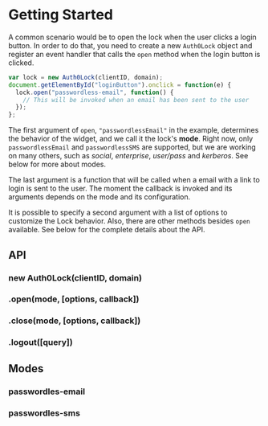 # Getting Started

A common scenario would be to open the lock when the user clicks a login button. In order to do that, you need to create a new `Auth0Lock` object and register an event handler that calls the `open` method when the login button is clicked.

```javascript
var lock = new Auth0Lock(clientID, domain);
document.getElementById("loginButton").onclick = function(e) {
  lock.open("passwordless-email", function() {
    // This will be invoked when an email has been sent to the user
  });
};
```

The first argument of `open`, `"passwordlessEmail"` in the example, determines the behavior of the widget, and we call it the lock's **mode**. Right now, only `passwordlessEmail` and `passwordlessSMS` are supported, but we are working on many others, such as _social_,
_enterprise_, _user/pass_ and _kerberos_. See below for more about modes.

The last argument is a function that will be called when a email with a link to login is sent to the user. The moment the callback is invoked and its arguments depends on the mode and its configuration.

It is possible to specify a second argument with a list of options to customize the Lock behavior. Also, there are other methods besides `open` available. See below for the complete details about the API.

## API

### new Auth0Lock(clientID, domain)

### .open(mode, [options, callback])

### .close(mode, [options, callback])

### .logout([query])

## Modes

### passwordles-email

### passwordles-sms
